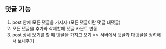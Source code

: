 ## 댓글 기능

1. post 안에 모든 댓글을 가지자 (모든 댓글이란 댓글 대댓글)
2. 모든 댓글을 추가와 삭제할때 댓글 카운트 변동
3. post 상세 보기를 할 떄 댓글을 가지고 오기 => 서버에서 댓글과 대댓글을 정려해서 보내주기 



